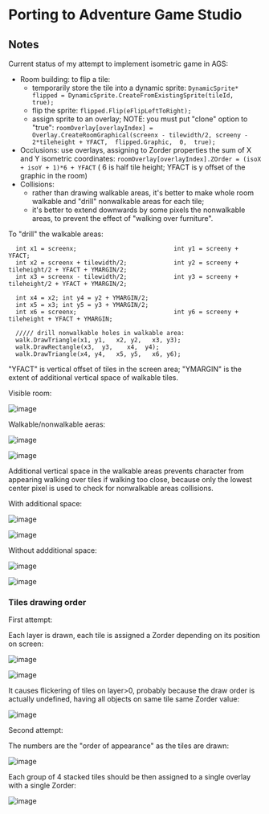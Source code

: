 # Porting to Adventure Game Studio

## Notes

Current status of my attempt to implement isometric game in AGS:

- Room building: to flip a tile:
    -  temporarily store the tile into a dynamic sprite: `DynamicSprite* flipped = DynamicSprite.CreateFromExistingSprite(tileId,  true); ` 
    - flip the sprite: `flipped.Flip(eFlipLeftToRight);`
    - assign sprite to an overlay; NOTE: you must put "clone" option to "true": `roomOverlay[overlayIndex] = Overlay.CreateRoomGraphical(screenx - tilewidth/2, screeny - 2*tileheight + YFACT,  flipped.Graphic,  0,  true);`
- Occlusions: use overlays, assigning to Zorder properties the sum of X and Y isometric coordinates: `roomOverlay[overlayIndex].ZOrder = (isoX + isoY + 1)*6 + YFACT`  ( 6 is half tile height; YFACT is y offset of the graphic in the room)
- Collisions: 
    - rather than drawing walkable areas, it's better to make whole room walkable and "drill" nonwalkable areas for each tile;
    - it's better to extend downwards by some pixels the nonwalkable areas, to prevent the effect of "walking over furniture".
 
To "drill" the walkable areas:

      int x1 = screenx;                           int y1 = screeny + YFACT;
      int x2 = screenx + tilewidth/2;             int y2 = screeny + tileheight/2 + YFACT + YMARGIN/2;
      int x3 = screenx - tilewidth/2;             int y3 = screeny + tileheight/2 + YFACT + YMARGIN/2;

      int x4 = x2; int y4 = y2 + YMARGIN/2; 
      int x5 = x3; int y5 = y3 + YMARGIN/2; 
      int x6 = screenx;                           int y6 = screeny + tileheight + YFACT + YMARGIN;
      
      ///// drill nonwalkable holes in walkable area:
      walk.DrawTriangle(x1, y1,   x2, y2,   x3, y3);
      walk.DrawRectangle(x3,  y3,    x4,  y4);
      walk.DrawTriangle(x4, y4,   x5, y5,   x6, y6);

"YFACT" is vertical offset of tiles in the screen area;
"YMARGIN" is the extent of additional vertical space of walkable tiles.


Visible room:

![image](https://user-images.githubusercontent.com/1620953/211496551-4e1ab9ab-f584-49da-b5ba-c55926f2f0b6.png)

Walkable/nonwalkable aeras:

![image](https://user-images.githubusercontent.com/1620953/211496644-742be2ed-c4d6-46d9-87f6-03f554f2fb89.png)

![image](https://user-images.githubusercontent.com/1620953/211497263-0277c7a5-f598-4cd3-9abe-93a0acb066e3.png)


Additional vertical space in the walkable areas prevents character from appearing walking over tiles if walking too close, because only the lowest center pixel is used to check for nonwalkable areas collisions.

With additional space:

![image](https://user-images.githubusercontent.com/1620953/211497764-73227855-87cb-4eed-8f44-3ea3b65f3e5a.png)

![image](https://user-images.githubusercontent.com/1620953/211498035-855a7a02-02df-4775-84bd-00bbce92a1a0.png)


Without addditional space:

![image](https://user-images.githubusercontent.com/1620953/211499180-567787d6-dc17-48ca-8ef7-7b0092d88d1c.png)


![image](https://user-images.githubusercontent.com/1620953/211498333-09c48f5f-4f67-46dd-ba13-86ade0697a35.png)





### Tiles drawing order

First attempt:

Each layer is drawn, each tile is assigned a Zorder depending on its position on screen:

![image](https://user-images.githubusercontent.com/1620953/212273735-2abea83b-2adb-4b4d-9a7a-fcb70ee6e660.png)

![image](https://user-images.githubusercontent.com/1620953/212276264-145f0b3b-439c-4cb8-856b-a33cef7430e5.png)


It causes flickering of tiles on layer>0, probably because the draw order is actually undefined, having all objects on same tile same Zorder value:

![image](https://user-images.githubusercontent.com/1620953/212277014-d7e9c45a-e0c7-4087-807a-134fc37cc431.png)


Second attempt:

The numbers are the "order of appearance" as the tiles are drawn:

![image](https://user-images.githubusercontent.com/1620953/212278119-c58aab52-2b07-42ce-9da5-f99e2136ec4c.png)


Each group of 4 stacked tiles should be then assigned to a single overlay with a single Zorder:

![image](https://user-images.githubusercontent.com/1620953/212279109-8ef241ea-5331-4b0b-970a-66961d6872f1.png)



